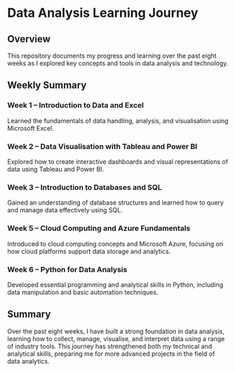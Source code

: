 # Data Analysis Learning Journey

## Overview
This repository documents my progress and learning over the past eight weeks as I explored key concepts and tools in data analysis and technology.

## Weekly Summary

### Week 1 – Introduction to Data and Excel
Learned the fundamentals of data handling, analysis, and visualisation using Microsoft Excel.

### Week 2 – Data Visualisation with Tableau and Power BI
Explored how to create interactive dashboards and visual representations of data using Tableau and Power BI.

### Week 3 – Introduction to Databases and SQL
Gained an understanding of database structures and learned how to query and manage data effectively using SQL.

### Week 5 – Cloud Computing and Azure Fundamentals
Introduced to cloud computing concepts and Microsoft Azure, focusing on how cloud platforms support data storage and analytics.

### Week 6 – Python for Data Analysis
Developed essential programming and analytical skills in Python, including data manipulation and basic automation techniques.

## Summary
Over the past eight weeks, I have built a strong foundation in data analysis, learning how to collect, manage, visualise, and interpret data using a range of industry tools. This journey has strengthened both my technical and analytical skills, preparing me for more advanced projects in the field of data analytics.

